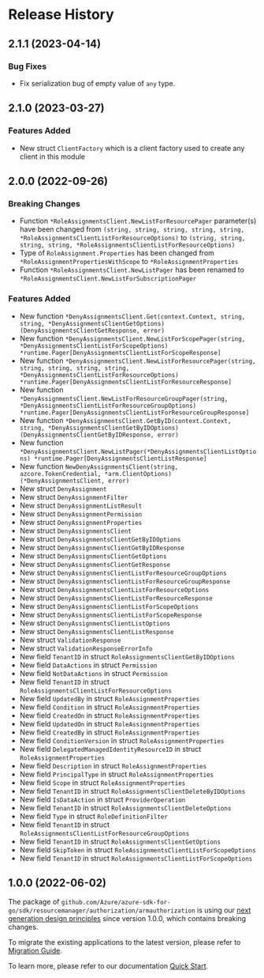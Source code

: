 # Release History

## 2.1.1 (2023-04-14)
### Bug Fixes

- Fix serialization bug of empty value of `any` type.

## 2.1.0 (2023-03-27)
### Features Added

- New struct `ClientFactory` which is a client factory used to create any client in this module


## 2.0.0 (2022-09-26)
### Breaking Changes

- Function `*RoleAssignmentsClient.NewListForResourcePager` parameter(s) have been changed from `(string, string, string, string, string, *RoleAssignmentsClientListForResourceOptions)` to `(string, string, string, string, *RoleAssignmentsClientListForResourceOptions)`
- Type of `RoleAssignment.Properties` has been changed from `*RoleAssignmentPropertiesWithScope` to `*RoleAssignmentProperties`
- Function `*RoleAssignmentsClient.NewListPager` has been renamed to `*RoleAssignmentsClient.NewListForSubscriptionPager`

### Features Added

- New function `*DenyAssignmentsClient.Get(context.Context, string, string, *DenyAssignmentsClientGetOptions) (DenyAssignmentsClientGetResponse, error)`
- New function `*DenyAssignmentsClient.NewListForScopePager(string, *DenyAssignmentsClientListForScopeOptions) *runtime.Pager[DenyAssignmentsClientListForScopeResponse]`
- New function `*DenyAssignmentsClient.NewListForResourcePager(string, string, string, string, string, *DenyAssignmentsClientListForResourceOptions) *runtime.Pager[DenyAssignmentsClientListForResourceResponse]`
- New function `*DenyAssignmentsClient.NewListForResourceGroupPager(string, *DenyAssignmentsClientListForResourceGroupOptions) *runtime.Pager[DenyAssignmentsClientListForResourceGroupResponse]`
- New function `*DenyAssignmentsClient.GetByID(context.Context, string, *DenyAssignmentsClientGetByIDOptions) (DenyAssignmentsClientGetByIDResponse, error)`
- New function `*DenyAssignmentsClient.NewListPager(*DenyAssignmentsClientListOptions) *runtime.Pager[DenyAssignmentsClientListResponse]`
- New function `NewDenyAssignmentsClient(string, azcore.TokenCredential, *arm.ClientOptions) (*DenyAssignmentsClient, error)`
- New struct `DenyAssignment`
- New struct `DenyAssignmentFilter`
- New struct `DenyAssignmentListResult`
- New struct `DenyAssignmentPermission`
- New struct `DenyAssignmentProperties`
- New struct `DenyAssignmentsClient`
- New struct `DenyAssignmentsClientGetByIDOptions`
- New struct `DenyAssignmentsClientGetByIDResponse`
- New struct `DenyAssignmentsClientGetOptions`
- New struct `DenyAssignmentsClientGetResponse`
- New struct `DenyAssignmentsClientListForResourceGroupOptions`
- New struct `DenyAssignmentsClientListForResourceGroupResponse`
- New struct `DenyAssignmentsClientListForResourceOptions`
- New struct `DenyAssignmentsClientListForResourceResponse`
- New struct `DenyAssignmentsClientListForScopeOptions`
- New struct `DenyAssignmentsClientListForScopeResponse`
- New struct `DenyAssignmentsClientListOptions`
- New struct `DenyAssignmentsClientListResponse`
- New struct `ValidationResponse`
- New struct `ValidationResponseErrorInfo`
- New field `TenantID` in struct `RoleAssignmentsClientGetByIDOptions`
- New field `DataActions` in struct `Permission`
- New field `NotDataActions` in struct `Permission`
- New field `TenantID` in struct `RoleAssignmentsClientListForResourceOptions`
- New field `UpdatedBy` in struct `RoleAssignmentProperties`
- New field `Condition` in struct `RoleAssignmentProperties`
- New field `CreatedOn` in struct `RoleAssignmentProperties`
- New field `UpdatedOn` in struct `RoleAssignmentProperties`
- New field `CreatedBy` in struct `RoleAssignmentProperties`
- New field `ConditionVersion` in struct `RoleAssignmentProperties`
- New field `DelegatedManagedIdentityResourceID` in struct `RoleAssignmentProperties`
- New field `Description` in struct `RoleAssignmentProperties`
- New field `PrincipalType` in struct `RoleAssignmentProperties`
- New field `Scope` in struct `RoleAssignmentProperties`
- New field `TenantID` in struct `RoleAssignmentsClientDeleteByIDOptions`
- New field `IsDataAction` in struct `ProviderOperation`
- New field `TenantID` in struct `RoleAssignmentsClientDeleteOptions`
- New field `Type` in struct `RoleDefinitionFilter`
- New field `TenantID` in struct `RoleAssignmentsClientListForResourceGroupOptions`
- New field `TenantID` in struct `RoleAssignmentsClientGetOptions`
- New field `SkipToken` in struct `RoleAssignmentsClientListForScopeOptions`
- New field `TenantID` in struct `RoleAssignmentsClientListForScopeOptions`


## 1.0.0 (2022-06-02)

The package of `github.com/Azure/azure-sdk-for-go/sdk/resourcemanager/authorization/armauthorization` is using our [next generation design principles](https://azure.github.io/azure-sdk/general_introduction.html) since version 1.0.0, which contains breaking changes.

To migrate the existing applications to the latest version, please refer to [Migration Guide](https://aka.ms/azsdk/go/mgmt/migration).

To learn more, please refer to our documentation [Quick Start](https://aka.ms/azsdk/go/mgmt).
